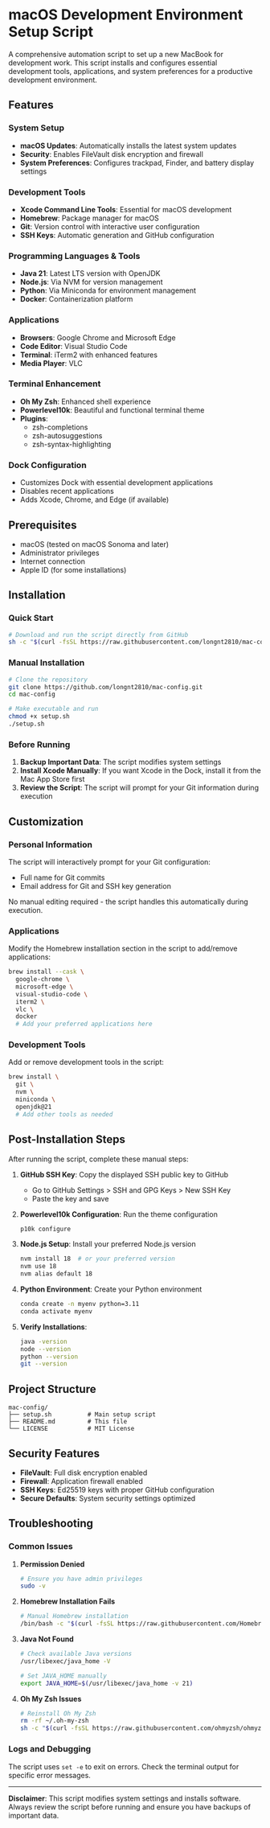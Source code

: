 # macOS Development Environment Setup Script

A comprehensive automation script to set up a new MacBook for development work. This script installs and configures essential development tools, applications, and system preferences for a productive development environment.

## Features

### System Setup
- **macOS Updates**: Automatically installs the latest system updates
- **Security**: Enables FileVault disk encryption and firewall
- **System Preferences**: Configures trackpad, Finder, and battery display settings

### Development Tools
- **Xcode Command Line Tools**: Essential for macOS development
- **Homebrew**: Package manager for macOS
- **Git**: Version control with interactive user configuration
- **SSH Keys**: Automatic generation and GitHub configuration

### Programming Languages & Tools
- **Java 21**: Latest LTS version with OpenJDK
- **Node.js**: Via NVM for version management
- **Python**: Via Miniconda for environment management
- **Docker**: Containerization platform

### Applications
- **Browsers**: Google Chrome and Microsoft Edge
- **Code Editor**: Visual Studio Code
- **Terminal**: iTerm2 with enhanced features
- **Media Player**: VLC

### Terminal Enhancement
- **Oh My Zsh**: Enhanced shell experience
- **Powerlevel10k**: Beautiful and functional terminal theme
- **Plugins**: 
  - zsh-completions
  - zsh-autosuggestions
  - zsh-syntax-highlighting

### Dock Configuration
- Customizes Dock with essential development applications
- Disables recent applications
- Adds Xcode, Chrome, and Edge (if available)

## Prerequisites

- macOS (tested on macOS Sonoma and later)
- Administrator privileges
- Internet connection
- Apple ID (for some installations)

## Installation

### Quick Start
```bash
# Download and run the script directly from GitHub
sh -c "$(curl -fsSL https://raw.githubusercontent.com/longnt2810/mac-config/main/setup.sh)"
```

### Manual Installation
```bash
# Clone the repository
git clone https://github.com/longnt2810/mac-config.git
cd mac-config

# Make executable and run
chmod +x setup.sh
./setup.sh
```

### Before Running
1. **Backup Important Data**: The script modifies system settings
2. **Install Xcode Manually**: If you want Xcode in the Dock, install it from the Mac App Store first
3. **Review the Script**: The script will prompt for your Git information during execution

## Customization

### Personal Information
The script will interactively prompt for your Git configuration:
- Full name for Git commits
- Email address for Git and SSH key generation

No manual editing required - the script handles this automatically during execution.

### Applications
Modify the Homebrew installation section in the script to add/remove applications:
```bash
brew install --cask \
  google-chrome \
  microsoft-edge \
  visual-studio-code \
  iterm2 \
  vlc \
  docker
  # Add your preferred applications here
```

### Development Tools
Add or remove development tools in the script:
```bash
brew install \
  git \
  nvm \
  miniconda \
  openjdk@21
  # Add other tools as needed
```

## Post-Installation Steps

After running the script, complete these manual steps:

1. **GitHub SSH Key**: Copy the displayed SSH public key to GitHub
   - Go to GitHub Settings > SSH and GPG Keys > New SSH Key
   - Paste the key and save

2. **Powerlevel10k Configuration**: Run the theme configuration
   ```bash
   p10k configure
   ```

3. **Node.js Setup**: Install your preferred Node.js version
   ```bash
   nvm install 18  # or your preferred version
   nvm use 18
   nvm alias default 18
   ```

4. **Python Environment**: Create your Python environment
   ```bash
   conda create -n myenv python=3.11
   conda activate myenv
   ```

5. **Verify Installations**:
   ```bash
   java -version
   node --version
   python --version
   git --version
   ```

## Project Structure

```
mac-config/
├── setup.sh          # Main setup script
├── README.md         # This file
└── LICENSE           # MIT License
```

## Security Features

- **FileVault**: Full disk encryption enabled
- **Firewall**: Application firewall enabled
- **SSH Keys**: Ed25519 keys with proper GitHub configuration
- **Secure Defaults**: System security settings optimized

## Troubleshooting

### Common Issues

1. **Permission Denied**
   ```bash
   # Ensure you have admin privileges
   sudo -v
   ```

2. **Homebrew Installation Fails**
   ```bash
   # Manual Homebrew installation
   /bin/bash -c "$(curl -fsSL https://raw.githubusercontent.com/Homebrew/install/HEAD/install.sh)"
   ```

3. **Java Not Found**
   ```bash
   # Check available Java versions
   /usr/libexec/java_home -V
   
   # Set JAVA_HOME manually
   export JAVA_HOME=$(/usr/libexec/java_home -v 21)
   ```

4. **Oh My Zsh Issues**
   ```bash
   # Reinstall Oh My Zsh
   rm -rf ~/.oh-my-zsh
   sh -c "$(curl -fsSL https://raw.githubusercontent.com/ohmyzsh/ohmyzsh/master/tools/install.sh)"
   ```

### Logs and Debugging
The script uses `set -e` to exit on errors. Check the terminal output for specific error messages.

---

**Disclaimer**: This script modifies system settings and installs software. Always review the script before running and ensure you have backups of important data.

